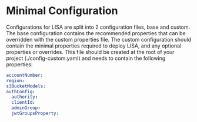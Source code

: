 # Minimal Configuration

Configurations for LISA are split into 2 configuration files, base and custom. The base configuration contains the
recommended properties that can be overridden with the custom properties file. The custom configuration should contain 
the minimal properties required to deploy LISA, and any optional properties or overrides. This file should be created 
at the root of your project (./config-custom.yaml) and needs to contain the following properties:

```yaml
accountNumber:
region:
s3BucketModels:
authConfig:
  authority:
  clientId:
  adminGroup:
  jwtGroupsProperty:
```

<!--@include: ./schema.md -->

